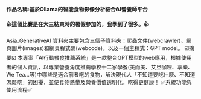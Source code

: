 <h4>作品名稱:基於Ollama的智能食物影像分析結合AI營養師平台</h4>

<h4>👍這個比賽是在大三結束時的暑假參加的，我學到了很多。👍</h4>

<p>Asia_GenerativeAI 資料夾主要包含三個子資料夾：爬蟲文件(webcrawler)、網頁圖片(images)和網頁程式碼(webcode)，以及一個主程式：GPT model。
☑️摘要☑️
本專案「AI行動餐食推薦系統」是一款整合GPT模型的web應用，根據使用者的個人資訊，以專業營養角度推薦學校十二家學餐(美而美、艾旦咖哩、享樂、We Tea...等)中哪些是適合前者吃的食物，解決現代人「不知道要吃什麼、不知道怎麼吃」的困擾，並使食物熱量及營養價值透明化，吃得更健康！
✅系統功能與使用流程✅

